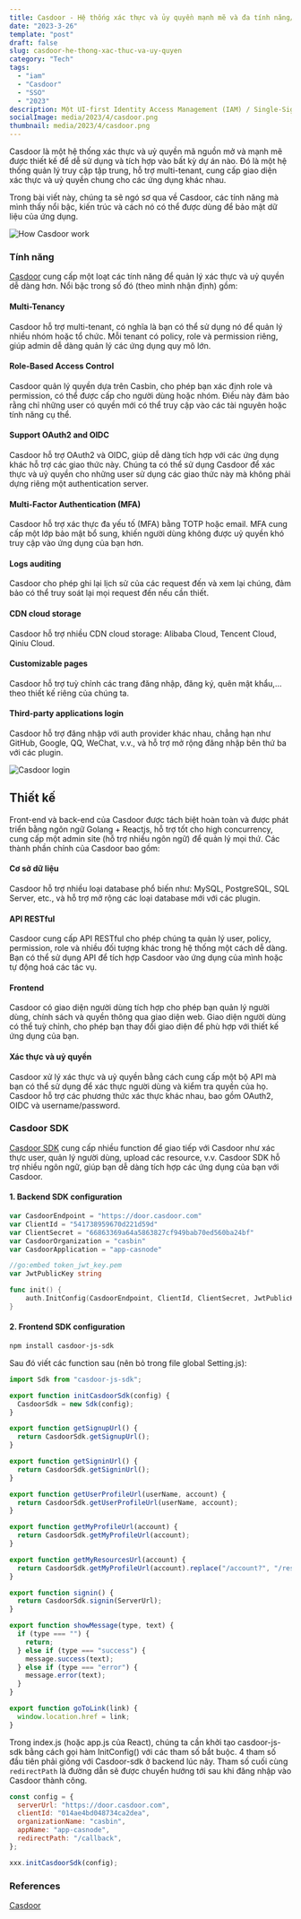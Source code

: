 ```yaml
---
title: Casdoor - Hệ thống xác thực và ủy quyền mạnh mẽ và đa tính năng/bugs
date: "2023-3-26"
template: "post"
draft: false
slug: casdoor-he-thong-xac-thuc-va-uy-quyen
category: "Tech"
tags:
  - "iam"
  - "Casdoor"
  - "SSO"
  - "2023"
description: Một UI-first Identity Access Management (IAM) / Single-Sign-On (SSO) platform hỗ trợ OAuth 2.0, OIDC, SAML and CAS, được tích hợp với Casbin - một thư viện quản lý quyền hỗ trợ mô hình RBAC và ABAC.
socialImage: media/2023/4/casdoor.png
thumbnail: media/2023/4/casdoor.png
---
```


Casdoor là một hệ thống xác thực và uỷ quyền mã nguồn mở và mạnh mẽ được thiết kế để dễ sử dụng và tích hợp vào bất kỳ dự án nào. Đó là một hệ thống quản lý truy cập tập trung, hỗ trợ multi-tenant, cung cấp giao diện xác thực và uỷ quyền chung cho các ứng dụng khác nhau.

Trong bài viết này, chúng ta sẽ ngó sơ qua về Casdoor, các tính năng mà mình thấy nổi bậc, kiến trúc và cách nó có thể được dùng để bảo mật dữ liệu của ứng dụng.

![How Casdoor work](/media/2023/4/casdoor-work.gif)

### Tính năng
[Casdoor](https://casdoor.org/) cung cấp một loạt các tính năng để quản lý xác thực và uỷ quyền dễ dàng hơn. Nổi bậc trong số đó (theo mình nhận định) gồm:

#### Multi-Tenancy
Casdoor hỗ trợ multi-tenant, có nghĩa là bạn có thể sử dụng nó để quản lý nhiều nhóm hoặc tổ chức. Mỗi tenant có policy, role và permission riêng, giúp admin dễ dàng quản lý các ứng dụng quy mô lớn.

#### Role-Based Access Control
Casdoor quản lý quyền dựa trên Casbin, cho phép bạn xác định role và permission, có thể được cấp cho người dùng hoặc nhóm. Điều này đảm bảo rằng chỉ những user có quyền mới có thể truy cập vào các tài nguyên hoặc tính năng cụ thể.

#### Support OAuth2 and OIDC
Casdoor hỗ trợ OAuth2 và OIDC, giúp dễ dàng tích hợp với các ứng dụng khác hỗ trợ các giao thức này. Chúng ta có thể sử dụng Casdoor để xác thực và uỷ quyền cho những user sử dụng các giao thức này mà không phải dựng riêng một authentication server.

#### Multi-Factor Authentication (MFA)
Casdoor hỗ trợ xác thực đa yếu tố (MFA) bằng TOTP hoặc email. MFA cung cấp một lớp bảo mật bổ sung, khiến người dùng không được uỷ quyền khó truy cập vào ứng dụng của bạn hơn.

#### Logs auditing
Casdoor cho phép ghi lại lịch sử của các request đến và xem lại chúng, đảm bảo có thể truy soát lại mọi request đến nếu cần thiết.

#### CDN cloud storage
Casdoor hỗ trợ nhiều CDN cloud storage: Alibaba Cloud, Tencent Cloud, Qiniu Cloud.

#### Customizable pages
Casdoor hỗ trợ tuỳ chỉnh các trang đăng nhập, đăng ký, quên mật khẩu,… theo thiết kế riêng của chúng ta.

#### Third-party applications login
Casdoor hỗ trợ đăng nhập với auth provider khác nhau, chẳng hạn như GitHub, Google, QQ, WeChat, v.v., và hỗ trợ mở rộng đăng nhập bên thứ ba với các plugin.

![Casdoor login](/media/2023/4/casdoor-login.png)

## Thiết kế

Front-end và back-end của Casdoor được tách biệt hoàn toàn và được phát triển bằng ngôn ngữ Golang + Reactjs, hỗ trợ tốt cho high concurrency, cung cấp một admin site (hỗ trợ nhiều ngôn ngữ) để quản lý mọi thứ.  Các thành phần chính của Casdoor bao gồm:

#### Cơ sở dữ liệu
Casdoor hỗ trợ nhiều loại database phổ biến như: MySQL, PostgreSQL, SQL Server, etc., và hỗ trợ mở rộng các loại database mới với các plugin.

#### API RESTful
Casdoor cung cấp API RESTful cho phép chúng ta quản lý user, policy, permission, role và nhiều đối tượng khác trong hệ thống một cách dễ dàng. Bạn có thể sử dụng API để tích hợp Casdoor vào ứng dụng của mình hoặc tự động hoá các tác vụ.

#### Frontend
Casdoor có giao diện người dùng tích hợp cho phép bạn quản lý người dùng, chính sách và quyền thông qua giao diện web. Giao diện người dùng có thể tuỳ chỉnh, cho phép bạn thay đổi giao diện để phù hợp với thiết kế ứng dụng của bạn.

#### Xác thực và uỷ quyền
Casdoor xử lý xác thực và uỷ quyền bằng cách cung cấp một bộ API mà bạn có thể sử dụng để xác thực người dùng và kiểm tra quyền của họ. Casdoor hỗ trợ các phương thức xác thực khác nhau, bao gồm OAuth2, OIDC và username/password.

### Casdoor SDK
[Casdoor SDK](https://casdoor.org/docs/how-to-connect/sdk) cung cấp nhiều function để giao tiếp với Casdoor như xác thực user, quản lý người dùng, upload các resource, v.v. Casdoor SDK hỗ trợ nhiều ngôn ngữ, giúp bạn dễ dàng tích hợp các ứng dụng của bạn với Casdoor.

#### 1. Backend SDK configuration
```go
var CasdoorEndpoint = "https://door.casdoor.com"
var ClientId = "541738959670d221d59d"
var ClientSecret = "66863369a64a5863827cf949bab70ed560ba24bf"
var CasdoorOrganization = "casbin"
var CasdoorApplication = "app-casnode"

//go:embed token_jwt_key.pem
var JwtPublicKey string

func init() {
    auth.InitConfig(CasdoorEndpoint, ClientId, ClientSecret, JwtPublicKey, CasdoorOrganization, CasdoorApplication)
}
```

#### 2. Frontend SDK configuration
```bash
npm install casdoor-js-sdk
```
Sau đó viết các function sau (nên bỏ trong file global Setting.js):

```js
import Sdk from "casdoor-js-sdk";

export function initCasdoorSdk(config) {
  CasdoorSdk = new Sdk(config);
}

export function getSignupUrl() {
  return CasdoorSdk.getSignupUrl();
}

export function getSigninUrl() {
  return CasdoorSdk.getSigninUrl();
}

export function getUserProfileUrl(userName, account) {
  return CasdoorSdk.getUserProfileUrl(userName, account);
}

export function getMyProfileUrl(account) {
  return CasdoorSdk.getMyProfileUrl(account);
}

export function getMyResourcesUrl(account) {
  return CasdoorSdk.getMyProfileUrl(account).replace("/account?", "/resources?");
}

export function signin() {
  return CasdoorSdk.signin(ServerUrl);
}

export function showMessage(type, text) {
  if (type === "") {
    return;
  } else if (type === "success") {
    message.success(text);
  } else if (type === "error") {
    message.error(text);
  }
}

export function goToLink(link) {
  window.location.href = link;
}
```
Trong index.js (hoặc app.js của React), chúng ta cần khởi tạo casdoor-js-sdk bằng cách gọi hàm InitConfig() với các tham số bắt buộc. 4 tham số đầu tiên phải giống với Casdoor-sdk ở backend lúc nãy. Tham số cuối cùng `redirectPath` là đường dẫn sẽ được chuyển hướng tới sau khi đăng nhập vào Casdoor thành công.
```js
const config = {
  serverUrl: "https://door.casdoor.com",
  clientId: "014ae4bd048734ca2dea",
  organizationName: "casbin",
  appName: "app-casnode",
  redirectPath: "/callback",
};

xxx.initCasdoorSdk(config);
```


### References

[Casdoor](https://casdoor.org/)
